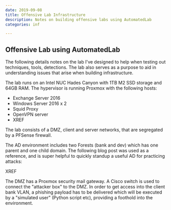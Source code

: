 ```yaml
---
date: 2019-09-08
title: Offensive Lab Infrastructure
description: Notes on building offensive labs using AutomatedLab
categories: inf

---
```

## Offensive Lab using AutomatedLab

The following details notes on the lab I've designed to help when testing out techniques, tools, detections. The lab also serves as a purpose to aid in understanding issues that arise when building infrastructure.

The lab runs on an Intel NUC Hades Canyon with 1TB M2 SSD storage and 64GB RAM. The hypervisor is running Proxmox with the following hosts:

* Exchange Server 2016
* Windows Server 2016 x 2
* Squid Proxy
* OpenVPN server
* XREF

The lab consists of a DMZ, client and server networks, that are segregated by a PFSense firewall.

The AD environment includes two Forests (bank and dev) which has one parent and one child domain. The following blog post was used as a reference, and is super helpful to quickly standup a useful AD for practicing attacks:

XREF

The DMZ has a Proxmox security mail gateway. A Cisco switch is used to connect the "attacker box" to the DMZ. In order to get access into the client bank VLAN, a phishing payload has to be delivered which will be executed by a "simulated user" (Python script etc), providing a foothold into the environment.